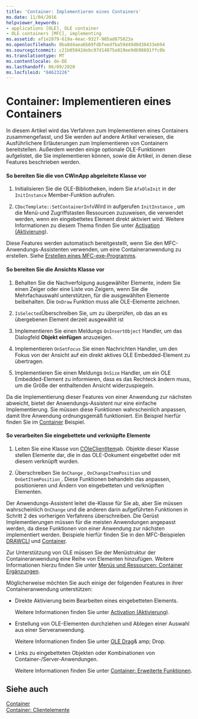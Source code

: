 ```yaml
---
title: 'Container: Implementieren eines Containers'
ms.date: 11/04/2016
helpviewer_keywords:
- applications [OLE], OLE container
- OLE containers [MFC], implementing
ms.assetid: af1e2079-619a-4eac-9327-985ad875823a
ms.openlocfilehash: 0ba8d4aea6b69fdbfeedfba59449d0d30433eb94
ms.sourcegitcommit: c21b05042debc97d14875e019ee9d698691ffc0b
ms.translationtype: MT
ms.contentlocale: de-DE
ms.lasthandoff: 06/09/2020
ms.locfileid: "84623226"
---
```

# <a name="containers-implementing-a-container"></a>Container: Implementieren eines Containers

In diesem Artikel wird das Verfahren zum Implementieren eines Containers zusammengefasst, und Sie werden auf andere Artikel verwiesen, die Ausführlichere Erläuterungen zum Implementieren von Containern bereitstellen. Außerdem werden einige optionale OLE-Funktionen aufgelistet, die Sie implementieren können, sowie die Artikel, in denen diese Features beschrieben werden.

#### <a name="to-prepare-your-cwinapp-derived-class"></a>So bereiten Sie die von CWinApp abgeleitete Klasse vor

1. Initialisieren Sie die OLE-Bibliotheken, indem Sie `AfxOleInit` in der `InitInstance` Member-Funktion aufrufen.

1. `CDocTemplate::SetContainerInfo`Wird in aufgerufen `InitInstance` , um die Menü-und Zugriffstasten Ressourcen zuzuweisen, die verwendet werden, wenn ein eingebettetes Element direkt aktiviert wird. Weitere Informationen zu diesem Thema finden Sie unter [Activation (Aktivierung](activation-cpp.md)).

Diese Features werden automatisch bereitgestellt, wenn Sie den MFC-Anwendungs-Assistenten verwenden, um eine Containeranwendung zu erstellen. Siehe [Erstellen eines MFC-exe-Programms](reference/mfc-application-wizard.md).

#### <a name="to-prepare-your-view-class"></a>So bereiten Sie die Ansichts Klasse vor

1. Behalten Sie die Nachverfolgung ausgewählter Elemente, indem Sie einen Zeiger oder eine Liste von Zeigern, wenn Sie die Mehrfachauswahl unterstützen, für die ausgewählten Elemente beibehalten. Die `OnDraw` Funktion muss alle OLE-Elemente zeichnen.

1. `IsSelected`Überschreiben Sie, um zu überprüfen, ob das an es übergebenen Element derzeit ausgewählt ist

1. Implementieren Sie einen Meldungs `OnInsertObject` Handler, um das Dialogfeld **Objekt einfügen** anzuzeigen.

1. Implementieren `OnSetFocus` Sie einen Nachrichten Handler, um den Fokus von der Ansicht auf ein direkt aktives OLE Embedded-Element zu übertragen.

1. Implementieren Sie einen Meldungs `OnSize` Handler, um ein OLE Embedded-Element zu informieren, dass es das Rechteck ändern muss, um die Größe der enthaltenden Ansicht widerzuspiegeln.

Da die Implementierung dieser Features von einer Anwendung zur nächsten abweicht, bietet der Anwendungs-Assistent nur eine einfache Implementierung. Sie müssen diese Funktionen wahrscheinlich anpassen, damit Ihre Anwendung ordnungsgemäß funktioniert. Ein Beispiel hierfür finden Sie im [Container](../overview/visual-cpp-samples.md) Beispiel.

#### <a name="to-handle-embedded-and-linked-items"></a>So verarbeiten Sie eingebettete und verknüpfte Elemente

1. Leiten Sie eine Klasse von [COleClientItem](reference/coleclientitem-class.md)ab. Objekte dieser Klasse stellen Elemente dar, die in das OLE-Dokument eingebettet oder mit diesem verknüpft wurden.

1. Überschreiben Sie `OnChange` , `OnChangeItemPosition` und `OnGetItemPosition` . Diese Funktionen behandeln das anpassen, positionieren und Ändern von eingebetteten und verknüpften Elementen.

Der Anwendungs-Assistent leitet die-Klasse für Sie ab, aber Sie müssen wahrscheinlich `OnChange` und die anderen darin aufgeführten Funktionen in Schritt 2 des vorherigen Verfahrens überschreiben. Die Gerüst Implementierungen müssen für die meisten Anwendungen angepasst werden, da diese Funktionen von einer Anwendung zur nächsten implementiert werden. Beispiele hierfür finden Sie in den MFC-Beispielen [DRAWCLI](../overview/visual-cpp-samples.md) und [Container](../overview/visual-cpp-samples.md).

Zur Unterstützung von OLE müssen Sie der Menüstruktur der Containeranwendung eine Reihe von Elementen hinzufügen. Weitere Informationen hierzu finden Sie unter [Menüs und Ressourcen: Container Ergänzungen](menus-and-resources-container-additions.md).

Möglicherweise möchten Sie auch einige der folgenden Features in ihrer Containeranwendung unterstützen:

- Direkte Aktivierung beim Bearbeiten eines eingebetteten Elements.

   Weitere Informationen finden Sie unter [Activation (Aktivierung](activation-cpp.md)).

- Erstellung von OLE-Elementen durchziehen und Ablegen einer Auswahl aus einer Serveranwendung.

   Weitere Informationen finden Sie unter [OLE Drag](drag-and-drop-ole.md)& amp; Drop.

- Links zu eingebetteten Objekten oder Kombinationen von Container-/Server-Anwendungen.

   Weitere Informationen finden Sie unter [Container: Erweiterte Funktionen](containers-advanced-features.md).

## <a name="see-also"></a>Siehe auch

[Container](containers.md)<br/>
[Container: Clientelemente](containers-client-items.md)
